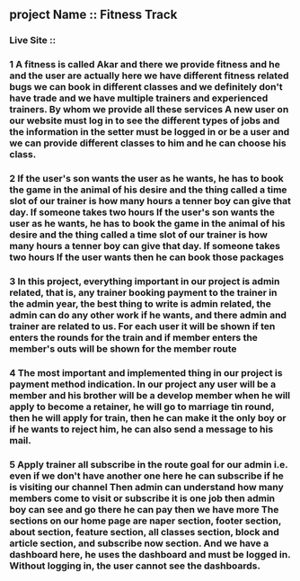 

## project Name ::  Fitness Track 

### Live Site ::  


### 1  A fitness is called Akar and there we provide fitness and he and the user are actually here we have different fitness related bugs we can book in different classes and we definitely don't have trade and we have multiple trainers and experienced trainers. By whom we provide all these services A new user on our website must log in to see the different types of jobs and the information in the setter must be logged in or be a user and we can provide different classes to him and he can choose his class.


###  2  If the user's son wants the user as he wants, he has to book the game in the animal of his desire and the thing called a time slot of our trainer is how many hours a tenner boy can give that day. If someone takes two hours If the user's son wants the user as he wants, he has to book the game in the animal of his desire and the thing called a time slot of our trainer is how many hours a tenner boy can give that day. If someone takes two hours If the user wants then he can book those packages 

### 3 In this project, everything important in our project is admin related, that is, any trainer booking payment to the trainer in the admin year, the best thing to write is admin related, the admin can do any other work if he wants, and there admin and trainer are related to us. For each user it will be shown if ten enters the rounds for the train and if member enters the member's outs will be shown for the member route 

### 4  The most important and implemented thing in our project is payment method indication. In our project any user will be a member and his brother will be a develop member when he will apply to become a retainer, he will go to marriage tin round, then he will apply for train, then he can make it the only boy or if he wants to reject him, he can also send a message to his mail. 

### 5 Apply trainer all subscribe in the route goal for our admin i.e. even if we don't have another one here he can subscribe if he is visiting our channel Then admin can understand how many members come to visit or subscribe it is one job then admin boy can see and go there he can pay then we have more The sections on our home page are naper section, footer section, about section, feature section, all classes section, block and article section, and subscribe now section. And we have a dashboard here, he uses the dashboard and must be logged in. Without logging in, the user cannot see the dashboards.